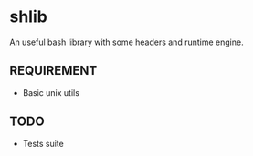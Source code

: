shlib
=====

An useful bash library with some headers and runtime engine.

REQUIREMENT
-----------

* Basic unix utils

TODO
----

* Tests suite

